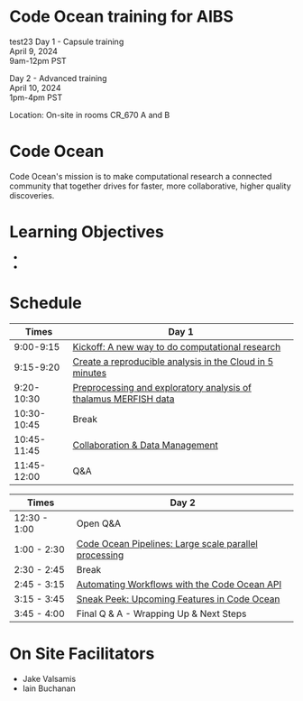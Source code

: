 # Code Ocean training for AIBS

test23
Day 1 - Capsule training <br>
April 9, 2024 <br>
9am-12pm PST <br>

Day 2 - Advanced training <br>
April 10, 2024 <br>
1pm-4pm PST <br>

Location: On-site in rooms CR_670 A and B<br>

# Code Ocean
Code Ocean's mission is to make computational research a connected community that together drives for faster, more collaborative, higher quality discoveries.

# Learning Objectives

- 
-


# Schedule

Times            | Day 1 |
-----            | ------ |
9:00-9:15       | [Kickoff: A new way to do computational research](Platform-overview.md) |
9:15-9:20      | [Create a reproducible analysis in the Cloud in 5 minutes](Create-capsule.md) |
9:20-10:30 | [Preprocessing and exploratory analysis of thalamus MERFISH data](AIBS-specific.md)
10:30-10:45 | Break
10:45-11:45 | [Collaboration & Data Management](Data-management.md)
11:45-12:00 | Q&A



Times            | Day 2 |
-----            | ------ |
12:30 - 1:00 | Open Q&A 
1:00 - 2:30 | [Code Ocean Pipelines: Large scale parallel processing](Pipelines.md)
2:30 - 2:45 | Break
2:45 - 3:15 | [Automating Workflows with the Code Ocean API](API.md)
3:15 - 3:45 | [Sneak Peek: Upcoming Features in Code Ocean](Upcoming-features.md)
3:45 - 4:00 | Final Q & A - Wrapping Up & Next Steps

# On Site Facilitators

  - Jake  Valsamis
  - Iain Buchanan
